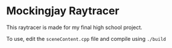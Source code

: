 # Mockingjay Raytracer

This raytracer is made for my final high school project. 

To use, edit the `sceneContent.cpp` file and compile using `./build`
